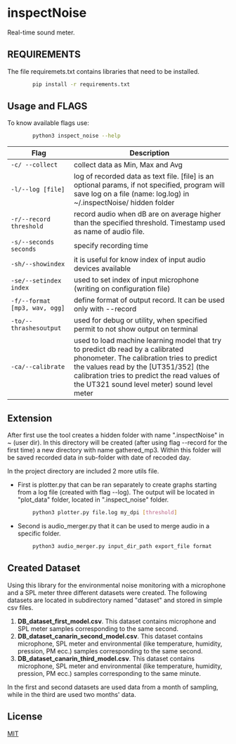 # inspectNoise
Real-time sound meter.

## REQUIREMENTS

The file requiremets.txt contains libraries that need to be installed.

```bash
        pip install -r requirements.txt
```

## Usage and FLAGS

To know available flags use:

```bash
        python3 inspect_noise --help
```

| Flag | Description |
| --- | --- |
| `-c/ --collect` | collect data as Min, Max and Avg |
| `-l/--log [file]` | log of recorded data as text file. [file] is an optional params, if not specified, program will save log on a file (name: log.log) in ~/.inspectNoise/ hidden folder |
| `-r/--record threshold` | record audio when dB are on average higher than the specified threshold. Timestamp used as name of audio file. |
| `-s/--seconds seconds` | specify recording time |
| `-sh/--showindex` | it is useful for know index of input audio devices available |
| `-se/--setindex index` | used to set index of input microphone (writing on configuration file) |
| `-f/--format [mp3, wav, ogg]` | define format of output record. It can be used only with --record |
| `-to/--thrashesoutput` | used for debug or utility, when specified permit to not show output on terminal |
| `-ca/--calibrate` | used to load machine learning model that try to predict db read by a calibrated phonometer. The calibration tries to predict the values read by the [UT351/352] (the calibration tries to predict the read values of the UT321 sound level meter) sound level meter |

## Extension

After first use the tool creates a hidden folder with name ".inspectNoise" in ~ (user dir).
In this directory will be created (after using flag --record for the first time) a new
directory with name gathered_mp3. Within this folder will be saved recorded data in sub-folder
with date of recoded day.

In the project directory are included 2 more utils file.
  - First is plotter.py that can be ran separately to create graphs starting from a log file
    (created with flag --log). The output will be located in "plot_data" folder, located in
    ".inspect_noise" folder.

```bash
        python3 plotter.py file.log my_dpi [threshold]
```

  - Second is audio_merger.py that it can be used to merge audio in a specific folder.

```bash
        python3 audio_merger.py input_dir_path export_file format
```

## Created Dataset

Using this library for the environmental noise monitoring with a microphone and a SPL meter three different datasets were created.
The following datasets are located in subdirectory named "dataset" and stored in simple csv files.

1. __DB_dataset_first_model.csv__. This dataset contains microphone and SPL meter samples corresponding to the same second.
2. __DB_dataset_canarin_second_model.csv__.  This dataset contains microphone, SPL meter and environmental (like temperature, humidity, pression, PM ecc.) samples corresponding to the same second.
3. __DB_dataset_canarin_third_model.csv__. This dataset contains microphone, SPL meter and environmental (like temperature, humidity, pression, PM ecc.) samples corresponding to the same minute.

In the first and second datasets are used data from a month of sampling, while in the third are used two months' data.

## License

[MIT](https://choosealicense.com/licenses/mit/)
